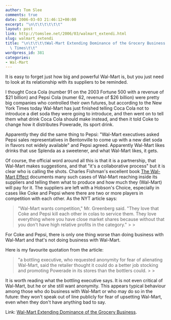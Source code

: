 ```yaml
---
author: Tom Slee
comments: true
date: 2006-03-03 21:46:12+00:00
excerpt: "\n\t\t\t\t\t\t"
layout: post
link: http://tomslee.net/2006/03/walmart_extendi.html
slug: walmart_extendi
title: "\n\t\t\t\tWal-Mart Extending Dominance of the Grocery Business - New York\
  \ Times\t\t"
wordpress_id: 381
categories:
- Wal-Mart
---
```



				

It is easy to forget just how big and powerful Wal-Mart is, but you just need to look at its relationship with its suppliers to be reminded.




I thought Coca Cola (number 91 on the 2003 Fortune 500 with a revenue of $21 billion) and Pepsi Cola (numer 62, revenue of $26 billion) were pretty big companies who controlled their own futures, but according to the New York Times today Wal-Mart has just finished telling Coca Cola not to introduce a diet soda they were going to introduce, and then went on to tell them what drink Coca Cola should make instead, and then it told Coke to change how it distributes Powerade, its sport drink.




Apparently they did the same thing to Pepsi: "Wal-Mart executives asked Pepsi sales representatives in Bentonville to
come up with a new diet soda in flavors not widely available" and Pepsi agreed. Apparently Wal-Mart likes drinks that use Splenda as a sweetener, and what Wal-Mart likes, it gets. 




Of course, the official word around all this is that it is a partnership, that Wal-Mart makes suggestions, and that "it's a collaborative process" but it is clear who is calling the shots. Charles Fishman's excellent book [The Wal-Mart Effect](http://www.walmarteffectbook.com/) documents many such cases of Wal-Mart reaching inside its suppliers and telling them what to produce and how much they (Wal-Mart) will pay for it. The suppliers are left with a Hobson's Choice, especially in cases like Coke and Pepsi where there are two or more players in competition with each other. As the NYT article says: 

<blockquote>"Wal-Mart wants competition," Mr. Greenberg said. "They love that Coke
and Pepsi kill each other in colas to service them. They love
everything where you have close market shares because without that you
don't have high relative profits in the category."
> 
> </blockquote>

For Coke and Pepsi, there is only one thing worse than doing business with Wal-Mart and that's not doing business with Wal-Mart.




Here is my favourite quotation from the article:

<blockquote>"a bottling executive, who requested anonymity for fear of
alienating Wal-Mart, said the retailer thought it could do a better job
stocking and promoting Powerade in its stores than the bottlers could.
> 
> </blockquote>

It is worth reading what the bottling executive says. It is not even critical of Wal-Mart, but he or she still want anonymity. This appears typical behaviour among those who do business with Wal-Mart or who may do so in the future: they won't speak out of line publicly for fear of upsetting Wal-Mart, even when they don't have anything bad to say.




Link: [Wal-Mart Extending Dominance of the Grocery Business](http://www.nytimes.com/2006/03/03/business/03walmart.html?ex=1299042000&en=95bc5bd00b01e78c&ei=5090&partner=rssuserland&emc=rss).


		
